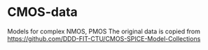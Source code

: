 # CMOS-data
Models for complex NMOS, PMOS
The original data is copied from https://github.com/DDD-FIT-CTU/CMOS-SPICE-Model-Collections
